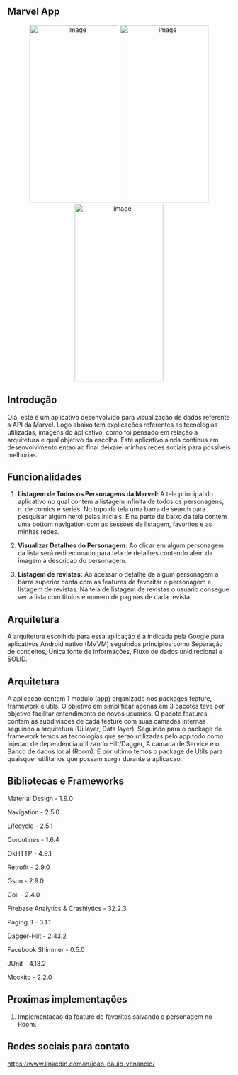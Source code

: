 ## Marvel App

<p align="center">
<img width="200" height="400" alt="image" src="https://github.com/JoaoPauloVenancio/marvel-app/assets/86843527/176c8530-4322-44f9-a060-9d70c07a9854">
<img width="200" height="400" alt="image" src="https://github.com/JoaoPauloVenancio/marvel-app/assets/86843527/b4cbba6a-b94b-460f-bdd3-25c300a7f502">
<img width="200" height="400" alt="image" src="https://github.com/JoaoPauloVenancio/marvel-app/assets/86843527/c4ec0bfe-05fe-4db6-903b-2e91d1038bdc">
</p>

## Introdução
Olá, este é um aplicativo desenvolvido para visualização de dados referente a API da Marvel.
Logo abaixo tem explicações referentes as tecnologias utilizadas, imagens do aplicativo, como foi pensado em relação a arquitetura e qual objetivo da escolha.
Este aplicativo ainda continua em desenvolvimento entao ao final deixarei minhas redes sociais para possíveis melhorias.

## Funcionalidades
1. **Listagem de Todos os Personagens da Marvel:** A tela principal do aplicativo no qual contem a listagem infinita de todos os personagens, n. de comics e series. No topo da tela uma barra de search para pesquisar algum heroi pelas iniciais. E na parte de baixo da tela contem uma bottom navigation com as sessoes de listagem, favoritos e as minhas redes.

2. **Visualizar Detalhes do Personagem:** Ao clicar em algum personagem da lista será redirecionado para tela de detalhes contendo alem da imagem a descricao do personagem.

3. **Listagem de revistas:** Ao acessar o detalhe de algum personagem a barra superior conta com as features de favoritar o personagem e listagem de revistas. Na tela de listagem de revistas o usuario consegue ver a lista com titulos e numero de paginas de cada revista. 

## Arquitetura
A arquitetura escolhida para essa aplicação é a indicada pela Google para aplicativos Android nativo (MVVM) seguindos principios como Separação de conceitos, Única fonte de informações, Fluxo de dados unidirecional e SOLID.

## Arquitetura
A aplicacao contem 1 modulo (app) organizado nos packages feature, framework e utils. O objetivo em simplificar apenas em 3 pacotes teve por objetivo facilitar entendimento de novos usuarios. O pacote features contem as subdivisoes de cada feature com suas camadas internas seguindo a arquitetura (Ui layer, Data layer).
Seguindo para o package de framework temos as tecnologias que serao utilizadas pelo app todo como Injecao de dependencia utilizando Hilt/Dagger, A camada de Service e o Banco de dados local (Room). 
E por ultimo temos o package de Utils para quaisquer utilitarios que possam surgir durante a aplicacao.


## Bibliotecas e Frameworks
Material Design - 1.9.0</p>
Navigation - 2.5.0</p>
Lifecycle - 2.5.1</p>
Coroutines - 1.6.4</p>
OkHTTP - 4.9.1</p>
Retrofit - 2.9.0</p>
Gson - 2.9.0</p>
Coil - 2.4.0</p>
Firebase Analytics & Crashlytics - 32.2.3</p>
Paging 3 - 3.1.1</p>
Dagger-Hilt - 2.43.2</p>
Facebook Shimmer - 0.5.0</p>
JUnit - 4.13.2</p>
Mockito - 2.2.0</p>

</p>
</p>
</p>

## Proximas implementações

1. Implementacao da feature de favoritos salvando o personagem no Room.


## Redes sociais para contato
https://www.linkedin.com/in/joao-paulo-venancio/
